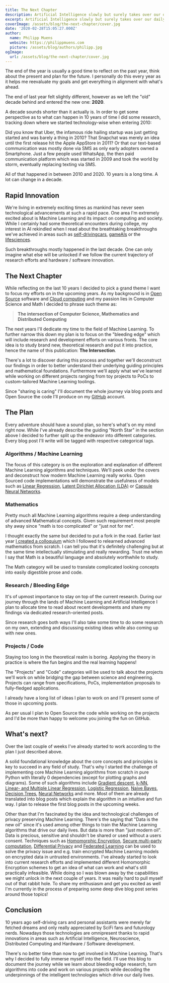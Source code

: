 ```yaml
---
title: The Next Chapter
description: Artificial Intelligence slowly but surely takes over our daily lives. Let's peek under the covers to learn how it works and ensure that it's used for good.
excerpt: Artificial Intelligence slowly but surely takes over our daily lives. Let's peek under the covers to learn how it works and ensure that it's used for good.
coverImage: /assets/blog/the-next-chapter/cover.jpg
date: '2020-02-28T15:05:27.000Z'
author:
  name: Philipp Muens
  website: https://philippmuens.com
  picture: /assets/blog/authors/philipp.jpg
ogImage:
  url: /assets/blog/the-next-chapter/cover.jpg
---
```


The end of the year is usually a good time to reflect on the past year, think about the present and plan for the future. I personally do this every year as it helps me reevaluate my goals and get everything in alignment with what's ahead.

The end of last year felt slightly different, however as we left the "old" decade behind and entered the new one: **2020**.

A decade sounds shorter than it actually is. In order to get some perspective as to what can happen in 10 years of time I did some research, tracking down where we started technology-wise when entering 2010:

Did you know that Uber, the infamous ride hailing startup was just getting started and was barely a thing in 2010? That Snapchat was merely an idea until the first release hit the Apple AppStore in 2011? Or that our text-based communication was mostly done via SMS as only early adopters owned a Smartphone. Just a few people used WhatsApp, the then paid communication platform which was started in 2009 and took the world by storm, eventually replacing texting via SMS.

All of that happened in between 2010 and 2020. 10 years is a long time. A lot can change in a decade.

## Rapid Innovation

We're living in extremely exciting times as mankind has never seen technological advancements at such a rapid pace. One area I'm extremely excited about is Machine Learning and its impact on computing and society. While I certainly had some theoretical encounters during college, my interest in AI rekindled when I read about the breathtaking breakthroughs we've achieved in areas such as [self-driving](https://www.tesla.com/autopilot)[cars](https://waymo.com), [game](https://deepmind.com/research/case-studies/alphago-the-story-so-far)[AIs](https://deepmind.com/blog/article/alphastar-mastering-real-time-strategy-game-starcraft-ii) or the [life](https://www.nature.com/articles/s41598-019-48995-4)[sciences](https://deepmind.com/blog/article/AlphaFold-Using-AI-for-scientific-discovery).

Such breakthroughs mostly happened in the last decade. One can only imagine what else will be unlocked if we follow the current trajectory of research efforts and hardware / software innovation.

## The Next Chapter

While reflecting on the last 10 years I decided to pick a grand theme I want to focus my efforts on in the upcoming years. As my background is in [Open Source](https://github.com/serverless/serverless) software and [Cloud computing](https://serverless.com) and my passion lies in Computer Science and Math I decided to phrase such theme as:

> **The intersection of Computer Science, Mathematics and Distributed Computing**

The next years I'll dedicate my time to the field of Machine Learning. To further narrow this down my plan is to focus on the "bleeding edge" which will include research and development efforts on various fronts. The core idea is to study brand new, theoretical research and put it into practice, hence the name of this publication: **The Intersection**.

There's a lot to discover during this process and together we'll deconstruct our findings in order to better understand their underlying guiding principles and mathematical foundations. Furthermore we'll apply what we've learned while working on different projects ranging from toy projects to PoCs to custom-tailored Machine Learning toolings.

Since "sharing is caring" I'll document the whole journey via blog posts and Open Source the code I'll produce on my [GitHub](https://github.com/pmuens) account.

## The Plan

Every adventure should have a sound plan, so here's what's on my mind right now. While I've already describe the guiding "North Star" in the section above I decided to further split up the endeavor into different categories. Every blog post I'll write will be tagged with respective categorical tags.

### Algorithms / Machine Learning

The focus of this category is on the exploration and explanation of different Machine Learning algorithms and techniques. We'll peek under the covers and deconstruct how modern Machine Learning really works. Open Sourced code implementations will demonstrate the usefulness of models such as [Linear Regression](https://en.wikipedia.org/wiki/Linear_regression), [Latent Dirichlet Allocation (LDA)](https://en.wikipedia.org/wiki/Latent_Dirichlet_allocation) or [Capsule Neural Networks](https://en.wikipedia.org/wiki/Capsule_neural_network).

### Mathematics

Pretty much all Machine Learning algorithms require a deep understanding of advanced Mathematical concepts. Given such requirement most people shy away since "math is too complicated" or "just not for me".

I thought exactly the same but decided to put a fork in the road. Earlier last year [I created a colloquium](/learning-advanced-mathematics/) which I followed to relearned advanced mathematics from scratch. I can tell you that it's definitely challenging but at the same time intellectually stimulating and really rewarding. Trust me when I say that Math is a beautiful language and absolutely worthwhile to study.

The Math category will be used to translate complicated looking concepts into easily digestible prose and code.

### Research / Bleeding Edge

It's of upmost importance to stay on top of the current research. During our journey through the lands of Machine Learning and Artificial Intelligence I plan to allocate time to read about recent developments and share my findings via dedicated research-oriented posts.

Since research goes both ways I'll also take some time to do some research on my own, extending and discussing existing ideas while also coming up with new ones.

### Projects / Code

Staying too long in the theoretical realm is boring. Applying the theory in practice is where the fun begins and the real learning happens!

The "Projects" and "Code" categories will be used to talk about the projects we'll work on while bridging the gap between science and engineering. Projects can range from specifications, PoCs, implementation proposals to fully-fledged applications.

I already have a long list of ideas I plan to work on and I'll present some of those in upcoming posts.

As per usual I plan to Open Source the code while working on the projects and I'd be more than happy to welcome you joining the fun on GitHub.

## What's next?

Over the last couple of weeks I've already started to work according to the plan I just described above.

A solid foundational knowledge about the core concepts and principles is key to succeed in any field of study. That's why I started the challenge of implementing core Machine Learning algorithms from scratch in pure Python with literally 0 dependencies (except for plotting graphs and diagrams). Some of such algorithms include [Gradient descent](https://en.wikipedia.org/wiki/Gradient_descent), [k-NN](https://en.wikipedia.org/wiki/K-nearest_neighbors_algorithm), [Linear- and Multiple Linear Regression](https://en.wikipedia.org/wiki/Linear_regression), [Logistic Regression](https://en.wikipedia.org/wiki/Logistic_regression), [Naive Bayes](https://en.wikipedia.org/wiki/Naive_Bayes_classifier), [Decision Trees](https://en.wikipedia.org/wiki/Decision_tree), [Neural Networks](https://en.wikipedia.org/wiki/Artificial_neural_network) and more. Most of them are already translated into blog posts which explain the algorithm in an intuitive and fun way. I plan to release the first blog posts in the upcoming weeks.

Other than that I'm fascinated by the idea and technological challenges of privacy preserving Machine Learning. There's the saying that "Data is the new oil" since it's used among other things to train the Machine Learning algorithms that drive our daily lives. But data is more than "just modern oil". Data is precious, sensitive and shouldn't be shared or used without a users consent. Techniques such as [Homomorphic Encryption](https://en.wikipedia.org/wiki/Homomorphic_encryption), [Secure multi-party computation](https://en.wikipedia.org/wiki/Secure_multi-party_computation), [Differential Privacy](https://en.wikipedia.org/wiki/Differential_privacy) and [Federated Learning](https://en.wikipedia.org/wiki/Federated_learning) can be used to solve the privacy issue and e.g. train encrypted Machine Learning models on encrypted data in untrusted environments. I've already started to look into current research efforts and implemented different Homomorphic Encryption schemes to get an idea of what can work and what's still practically infeasible. While doing so I was blown away by the capabilities we might unlock in the next couple of years. It was really hard to pull myself out of that rabbit hole. To share my enthusiasm and get you excited as well I'm currently in the process of preparing some deep dive blog post series around those topics!

## Conclusion

10 years ago self-driving cars and personal assistants were merely far fetched dreams and only really appreciated by SciFi fans and futurology nerds. Nowadays those technologies are omnipresent thanks to rapid innovations in areas such as Artificial Intelligence, Neuroscience, Distributed Computing and Hardware / Software development.

There's no better time than now to get involved in Machine Learning. That's why I decided to fully immerse myself into the field. I'll use this blog to document the journey while we learn about bleeding edge research, turn algorithms into code and work on various projects while decoding the underpinnings of the intelligent technologies which drive our daily lives.
